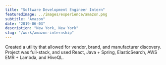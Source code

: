 ```yaml
---
title: "Software Development Engineer Intern"
featuredImage: ../images/experience/amazon.png
subtitle: "Amazon"
date: "2019-06-03"
description: "New York, New York"
slug: "/work/amazon-internship"
---
```


Created a utility that allowed for vendor, brand, and manufacturer discovery. Project was full-stack, and used React, Java + Spring, ElasticSearch, AWS EMR + Lambda, and HiveQL.
